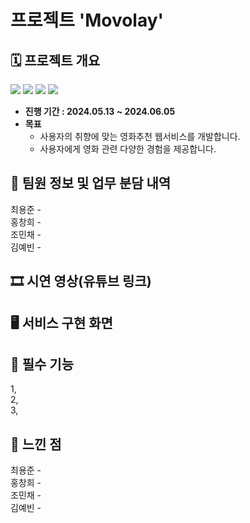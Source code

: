 # 프로젝트 'Movolay'

## 🗓️ 프로젝트 개요


<img src ="https://img.shields.io/badge/Service-Web-red"></img>
<img src ="https://img.shields.io/badge/Frontend-VanilaJS-yellow"></img>
<img src ="https://img.shields.io/badge/Backend-ExpressJS-blue"></img>
<img src ="https://img.shields.io/badge/Database-MongoDB-green"></img>



- **진행 기간 : 2024.05.13 ~ 2024.06.05**
- **목표** 
  - 사용자의 취향에 맞는 영화추천 웹서비스를 개발합니다.
  - 사용자에게 영화 관련 다양한 경험을 제공합니다.

## 👥 팀원 정보 및 업무 분담 내역
최용준 -    <br>
홍창희 -    <br>
조민채 -    <br>
김예빈 -    <br>

## 🎞️ 시연 영상(유튜브 링크)

## 🖥️ 서비스 구현 화면

## 🎯 필수 기능
1,  <br>
2,  <br>
3,  <br>

## 💭 느낀 점
최용준 -    <br>
홍창희 -    <br>
조민채 -    <br>
김예빈 -    <br>

